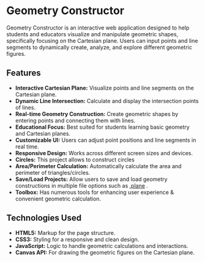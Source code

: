 # Geometry Constructor
Geometry Constructor is an interactive web application designed to help students and educators visualize and manipulate geometric shapes, specifically focusing on the Cartesian plane. Users can input points and line segments to dynamically create, analyze, and explore different geometric figures.

## Features
- **Interactive Cartesian Plane:** Visualize points and line segments on the Cartesian plane.
- **Dynamic Line Intersection:** Calculate and display the intersection points of lines.
- **Real-time Geometry Construction:** Create geometric shapes by entering points and connecting them with lines.
- **Educational Focus:** Best suited for students learning basic geometry and Cartesian planes.
- **Customizable UI:** Users can adjust point positions and line segments in real time.
- **Responsive Design:** Works across different screen sizes and devices.
- **Circles:** This project allows to construct circles
- **Area/Perimeter Calculation:** Automatically calculate the area and perimeter of triangles/circles.
- **Save/Load Projects:** Allow users to save and load geometry constructions in multiple file options such as [.plane](plane-file-type.md) .
- **Toolbox:** Has numerous tools for enhancing user experience & convenient geometric calculation.
  
## Technologies Used
- **HTML5:** Markup for the page structure.
- **CSS3:** Styling for a responsive and clean design.
- **JavaScript:** Logic to handle geometric calculations and interactions.
- **Canvas API:** For drawing the geometric figures on the Cartesian plane.
